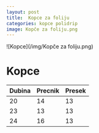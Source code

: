 ```yaml
---
layout: post
title:  Kopce za foliju
categories: kopce polidrip
image: Kopče za foliju.png
---
```


![Kopce](/img/Kopče za foliju.png)

# Kopce

| Dubina | Precnik | Presek|
|-|-|-|
|20|14|13|
|23|13|13|
|24|16|13|

